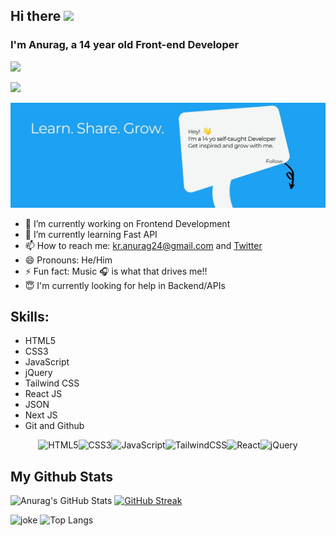 ## Hi there <img src="https://raw.githubusercontent.com/MartinHeinz/MartinHeinz/master/wave.gif" width="30px">
### I'm Anurag, a 14 year old Front-end Developer 
![](https://komarev.com/ghpvc/?username=kr-anurag)


![](https://raw.githubusercontent.com/seanprashad/slackmoji/master/emoji/blob/blob-dundundun-gif.gif)

![Cover Image](20210718_123202.jpg)

- 🔭 I’m currently working on Frontend Development
- 🌱 I’m currently learning Fast API
- 📫 How to reach me: kr.anurag24@gmail.com and [Twitter](https://twitter.com/kr_anurag_)
- 😄 Pronouns: He/Him
- ⚡ Fun fact: Music 🎧 is what that drives me!! 
- 😇 I'm currently looking for help in Backend/APIs

## Skills:
* HTML5
* CSS3
* JavaScript 
* jQuery
* Tailwind CSS
* React JS
* JSON
* Next JS
* Git and Github

<center>
<img alt="HTML5" src="https://img.shields.io/badge/html5-%23E34F26.svg?style=for-the-badge&logo=html5&logoColor=white"/><img alt="CSS3" src="https://img.shields.io/badge/css3-%231572B6.svg?style=for-the-badge&logo=css3&logoColor=white"/><img alt="JavaScript" src="https://img.shields.io/badge/javascript-%23323330.svg?style=for-the-badge&logo=javascript&logoColor=%23F7DF1E"/><img alt="TailwindCSS" src="https://img.shields.io/badge/tailwindcss-%2338B2AC.svg?style=for-the-badge&logo=tailwind-css&logoColor=white"/><img alt="React" src="https://img.shields.io/badge/react-%2320232a.svg?style=for-the-badge&logo=react&logoColor=%2361DAFB"/><img alt="jQuery" src="https://img.shields.io/badge/jquery-%230769AD.svg?style=for-the-badge&logo=jquery&logoColor=white"/>

</center>

## My Github Stats
![Anurag's GitHub Stats](https://github-readme-stats.vercel.app/api?username=kr-anurag&show_icons=true&theme=radical)
[![GitHub Streak](https://github-readme-streak-stats.herokuapp.com/?user=kr-anurag)](https://git.io/streak-stats)

![joke](https://readme-jokes.vercel.app/api)
![Top Langs](https://github-readme-stats.vercel.app/api/top-langs/?username=kr-anurag&theme=tokyonight)
